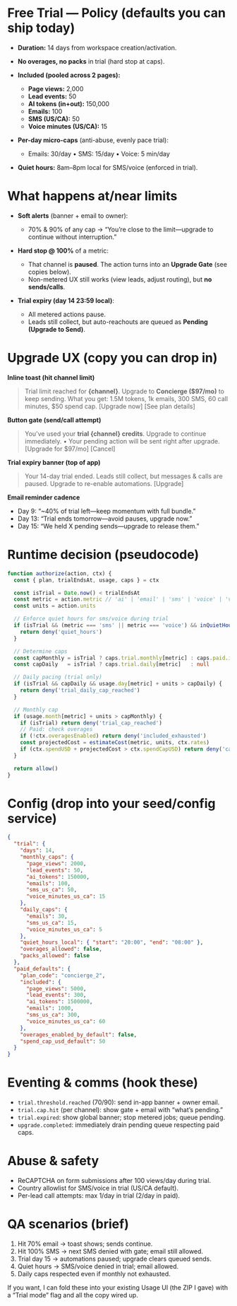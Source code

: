 

# Free Trial — Policy (defaults you can ship today)

* **Duration:** 14 days from workspace creation/activation.
* **No overages, no packs** in trial (hard stop at caps).
* **Included (pooled across 2 pages):**

  * **Page views:** 2,000
  * **Lead events:** 50
  * **AI tokens (in+out):** 150,000
  * **Emails:** 100
  * **SMS (US/CA):** 50
  * **Voice minutes (US/CA):** 15
* **Per-day micro-caps** (anti-abuse, evenly pace trial):

  * Emails: 30/day • SMS: 15/day • Voice: 5 min/day
* **Quiet hours:** 8am–8pm local for SMS/voice (enforced in trial).

# What happens at/near limits

* **Soft alerts** (banner + email to owner):

  * 70% & 90% of any cap → “You’re close to the limit—upgrade to continue without interruption.”
* **Hard stop @ 100%** of a metric:

  * That channel is **paused**. The action turns into an **Upgrade Gate** (see copies below).
  * Non-metered UX still works (view leads, adjust routing), but **no sends/calls**.
* **Trial expiry (day 14 23:59 local)**:

  * All metered actions pause.
  * Leads still collect, but auto-reachouts are queued as **Pending (Upgrade to Send)**.

# Upgrade UX (copy you can drop in)

**Inline toast (hit channel limit)**

> Trial limit reached for **{channel}**. Upgrade to **Concierge ($97/mo)** to keep sending.
> What you get: 1.5M tokens, 1k emails, 300 SMS, 60 call minutes, $50 spend cap.
> [Upgrade now] [See plan details]

**Button gate (send/call attempt)**

> You’ve used your **trial {channel} credits**. Upgrade to continue immediately.
> • Your pending action will be sent right after upgrade.
> [Upgrade for $97/mo]  [Cancel]

**Trial expiry banner (top of app)**

> Your 14-day trial ended. Leads still collect, but messages & calls are paused.
> Upgrade to re-enable automations. [Upgrade]

**Email reminder cadence**

* Day 9: “~40% of trial left—keep momentum with full bundle.”
* Day 13: “Trial ends tomorrow—avoid pauses, upgrade now.”
* Day 15: “We held X pending sends—upgrade to release them.”

# Runtime decision (pseudocode)

```ts
function authorize(action, ctx) {
  const { plan, trialEndsAt, usage, caps } = ctx

  const isTrial = Date.now() < trialEndsAt
  const metric = action.metric // 'ai' | 'email' | 'sms' | 'voice' | 'views' | 'leads'
  const units = action.units

  // Enforce quiet hours for sms/voice during trial
  if (isTrial && (metric === 'sms' || metric === 'voice') && inQuietHours(ctx.localTime)) {
    return deny('quiet_hours')
  }

  // Determine caps
  const capMonthly = isTrial ? caps.trial.monthly[metric] : caps.paid.included[metric]
  const capDaily   = isTrial ? caps.trial.daily[metric]   : null

  // Daily pacing (trial only)
  if (isTrial && capDaily && usage.day[metric] + units > capDaily) {
    return deny('trial_daily_cap_reached')
  }

  // Monthly cap
  if (usage.month[metric] + units > capMonthly) {
    if (isTrial) return deny('trial_cap_reached')
    // Paid: check overages
    if (!ctx.overagesEnabled) return deny('included_exhausted')
    const projectedCost = estimateCost(metric, units, ctx.rates)
    if (ctx.spendUSD + projectedCost > ctx.spendCapUSD) return deny('cap_reached')
  }

  return allow()
}
```

# Config (drop into your seed/config service)

```json
{
  "trial": {
    "days": 14,
    "monthly_caps": {
      "page_views": 2000,
      "lead_events": 50,
      "ai_tokens": 150000,
      "emails": 100,
      "sms_us_ca": 50,
      "voice_minutes_us_ca": 15
    },
    "daily_caps": {
      "emails": 30,
      "sms_us_ca": 15,
      "voice_minutes_us_ca": 5
    },
    "quiet_hours_local": { "start": "20:00", "end": "08:00" },
    "overages_allowed": false,
    "packs_allowed": false
  },
  "paid_defaults": {
    "plan_code": "concierge_2",
    "included": {
      "page_views": 5000,
      "lead_events": 300,
      "ai_tokens": 1500000,
      "emails": 1000,
      "sms_us_ca": 300,
      "voice_minutes_us_ca": 60
    },
    "overages_enabled_by_default": false,
    "spend_cap_usd_default": 50
  }
}
```

# Eventing & comms (hook these)

* `trial.threshold.reached` (70/90): send in-app banner + owner email.
* `trial.cap.hit` (per channel): show gate + email with “what’s pending.”
* `trial.expired`: show global banner; stop metered jobs; queue pending.
* `upgrade.completed`: immediately drain pending queue respecting paid caps.

# Abuse & safety

* ReCAPTCHA on form submissions after 100 views/day during trial.
* Country allowlist for SMS/voice in trial (US/CA default).
* Per-lead call attempts: max 1/day in trial (2/day in paid).

# QA scenarios (brief)

1. Hit 70% email → toast shows; sends continue.
2. Hit 100% SMS → next SMS denied with gate; email still allowed.
3. Trial day 15 → automations paused; upgrade clears queued sends.
4. Quiet hours → SMS/voice denied in trial; email allowed.
5. Daily caps respected even if monthly not exhausted.

If you want, I can fold these into your existing Usage UI (the ZIP I gave) with a “Trial mode” flag and all the copy wired up.
